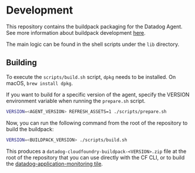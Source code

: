 # Development

This repository contains the buildpack packaging for the Datadog Agent. See more information about buildpack development [here](https://docs.cloudfoundry.org/buildpacks/developing-buildpacks.html).

The main logic can be found in the shell scripts under the `lib` directory.

## Building

To execute the `scripts/build.sh` script, `dpkg` needs to be installed.
On macOS, `brew install dpkg`.


If you want to build for a specific version of the agent, specify the VERSION environment variable when running the `prepare.sh` script.

```bash
VERSION=<AGENT_VERSION> REFRESH_ASSETS=1 ./scripts/prepare.sh
```


Now, you can run the following command from the root of the repository to build the buildpack:

```bash
VERSION=<BUILDPACK_VERSION> ./scripts/build.sh
```

This produces a `datadog-cloudfoundry-buildpack-<VERSION>.zip` file at the root of the repository that you can use directly with the CF CLI, or to build the [datadog-application-monitoring tile](https://github.com/DataDog/datadog-application-monitoring-pivotal-tile).
